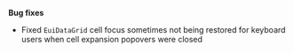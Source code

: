 **Bug fixes**

- Fixed `EuiDataGrid` cell focus sometimes not being restored for keyboard users when cell expansion popovers were closed
